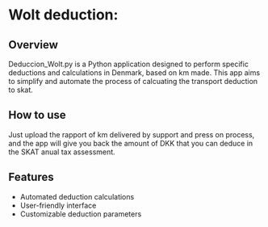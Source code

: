 # Wolt deduction:

## Overview
Deduccion_Wolt.py is a Python application designed to perform specific deductions and calculations in Denmark, based on km made. This app aims to simplify and automate the process of calcuating the transport deduction to skat.

## How to use
Just upload the rapport of km delivered by support and press on process, and the app will give you back the amount of DKK that you can deduce in the SKAT anual tax assessment.

## Features
- Automated deduction calculations
- User-friendly interface
- Customizable deduction parameters
